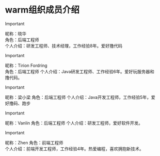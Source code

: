 # warm组织成员介绍
> [!IMPORTANT]
> 昵称：晓华  
> 角色：后端工程师  
> 个人介绍：研发工程师、技术经理，工作经验8年。爱好撸代码

> [!IMPORTANT]
>
> 昵称：Tirion Fordring  
> 角色：后端工程师
> 个人介绍：Java研发工程师、工作经验6年。爱好玩服务器和撸代码。

> [!IMPORTANT]
>
> 昵称：梁小梁
> 角色：后端工程师
> 个人介绍：Java开发工程师，工作经验5年，爱好撸码、跑步

> [!IMPORTANT]
>
> 昵称：Vanlin
> 角色：后端工程师
> 个人介绍：研发工程师，爱好软件开发。


> [!IMPORTANT]
>
> 昵称：Zhen
> 角色：前端工程师  
> 个人介绍：前端开发工程师，工作经验4年。热爱编程，喜欢拥抱新技术。  
